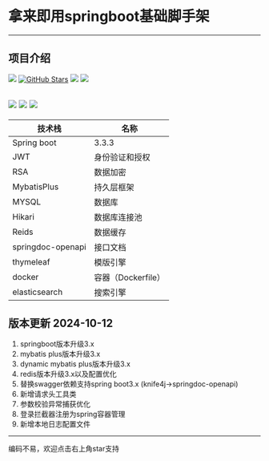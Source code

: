 # 拿来即用springboot基础脚手架

---
项目介绍
---
[![](https://img.shields.io/badge/-@remaindertime-FC5531?style=flat&logo=csdn&logoColor=FC5531&labelColor=424242)](https://blog.csdn.net/qq_39818325?type=blog)
[![GitHub Stars](https://img.shields.io/github/stars/RemainderTime/spring-boot-base-demo?style=social)](https://github.com/RemainderTime/spring-boot-base-demo)
![](https://img.shields.io/badge/jdk-1.8+-blue.svg)
![](https://img.shields.io/badge/springboot-3.3.3-{徽标颜色}.svg)

![](https://img.shields.io/badge/springdoc-2.6.0-{徽标颜色}.svg)
![](https://img.shields.io/badge/elasticsearch-8.16.0-005571.svg)
![](https://img.shields.io/badge/redis-3.3.3-FF4438.svg)
---


技术栈     |  名称
-------- | -----
Spring boot | 3.3.3
JWT  | 身份验证和授权
RSA  | 数据加密
MybatisPlus  | 持久层框架
MYSQL | 数据库
Hikari | 数据库连接池
Reids | 数据缓存
springdoc-openapi | 接口文档
thymeleaf | 模版引擎
docker | 容器（Dockerfile）
elasticsearch | 搜索引擎

版本更新 2024-10-12
---
1. springboot版本升级3.x
2. mybatis plus版本升级3.x
3. dynamic mybatis plus版本升级3.x
4. redis版本升级3.x以及配置优化
5. 替换swagger依赖支持spring boot3.x (knife4j->springdoc-openapi)
6. 新增请求头工具类
7. 参数校验异常捕获优化
8. 登录拦截器注册为spring容器管理 
9. 新增本地日志配置文件

---
编码不易，欢迎点击右上角star支持


